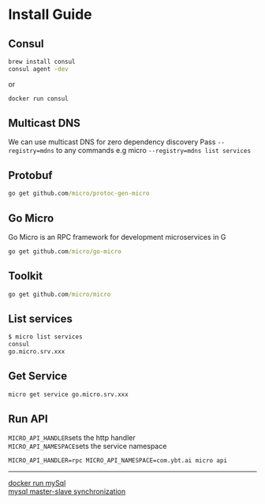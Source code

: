 # Install Guide

## Consul
```cmd
brew install consul
consul agent -dev
```
or
```cmd
docker run consul
```
## Multicast DNS
We can use multicast DNS for zero dependency discovery
Pass `--registry=mdns` to any commands e.g micro `--registry=mdns list services`
## Protobuf
```cmd
go get github.com/micro/protoc-gen-micro
```
## Go Micro
Go Micro is an RPC framework for development microservices in G
```cmd
go get github.com/micro/go-micro
```
## Toolkit
```cmd
go get github.com/micro/micro
```
## List services
```cmd
$ micro list services
consul
go.micro.srv.xxx
```
## Get Service
```cmd
micro get service go.micro.srv.xxx
```
## Run API
`MICRO_API_HANDLER`sets the http handler  
`MICRO_API_NAMESPACE`sets the service namespace
```cmd
MICRO_API_HANDLER=rpc MICRO_API_NAMESPACE=com.ybt.ai micro api
```
---
[docker run mySql](dockerRunMySql.md)  
[mysql master-slave synchronization](mySql%20Master-slave%20synchronization.md)